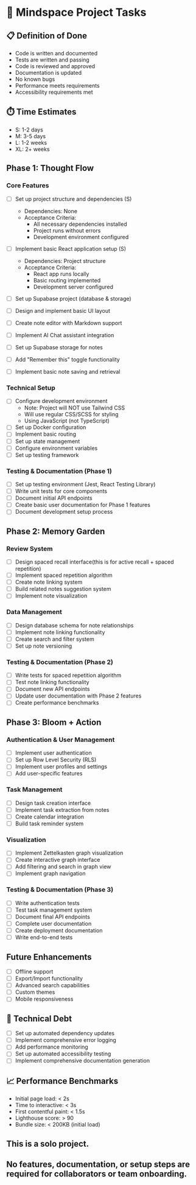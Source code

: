# 🎯 Mindspace Project Tasks

## 📋 Definition of Done
- Code is written and documented
- Tests are written and passing
- Code is reviewed and approved
- Documentation is updated
- No known bugs
- Performance meets requirements
- Accessibility requirements met

## ⏱️ Time Estimates
- S: 1-2 days
- M: 3-5 days
- L: 1-2 weeks
- XL: 2+ weeks

## Phase 1: Thought Flow
### Core Features
- [ ] Set up project structure and dependencies (S)
  - Dependencies: None
  - Acceptance Criteria:
    - All necessary dependencies installed
    - Project runs without errors
    - Development environment configured

- [ ] Implement basic React application setup (S)
  - Dependencies: Project structure
  - Acceptance Criteria:
    - React app runs locally
    - Basic routing implemented
    - Development server configured

- [ ] Set up Supabase project (database & storage)
- [ ] Design and implement basic UI layout
- [ ] Create note editor with Markdown support
- [ ] Implement AI Chat assistant integration
- [ ] Set up Supabase storage for notes
- [ ] Add "Remember this" toggle functionality
- [ ] Implement basic note saving and retrieval

### Technical Setup
- [ ] Configure development environment
  - Note: Project will NOT use Tailwind CSS
  - Will use regular CSS/SCSS for styling
  - Using JavaScript (not TypeScript)
- [ ] Set up Docker configuration
- [ ] Implement basic routing
- [ ] Set up state management
- [ ] Configure environment variables
- [ ] Set up testing framework

### Testing & Documentation (Phase 1)
- [ ] Set up testing environment (Jest, React Testing Library)
- [ ] Write unit tests for core components
- [ ] Document initial API endpoints
- [ ] Create basic user documentation for Phase 1 features
- [ ] Document development setup process

## Phase 2: Memory Garden
### Review System
- [ ] Design spaced recall interface(this is for active recall + spaced repetition)
- [ ] Implement spaced repetition algorithm
- [ ] Create note linking system
- [ ] Build related notes suggestion system
- [ ] Implement note visualization

### Data Management
- [ ] Design database schema for note relationships
- [ ] Implement note linking functionality
- [ ] Create search and filter system
- [ ] Set up note versioning

### Testing & Documentation (Phase 2)
- [ ] Write tests for spaced repetition algorithm
- [ ] Test note linking functionality
- [ ] Document new API endpoints
- [ ] Update user documentation with Phase 2 features
- [ ] Create performance benchmarks

## Phase 3: Bloom + Action
### Authentication & User Management
- [ ] Implement user authentication
- [ ] Set up Row Level Security (RLS)
- [ ] Implement user profiles and settings
- [ ] Add user-specific features

### Task Management
- [ ] Design task creation interface
- [ ] Implement task extraction from notes
- [ ] Create calendar integration
- [ ] Build task reminder system

### Visualization
- [ ] Implement Zettelkasten graph visualization
- [ ] Create interactive graph interface
- [ ] Add filtering and search in graph view
- [ ] Implement graph navigation

### Testing & Documentation (Phase 3)
- [ ] Write authentication tests
- [ ] Test task management system
- [ ] Document final API endpoints
- [ ] Complete user documentation
- [ ] Create deployment documentation
- [ ] Write end-to-end tests

## Future Enhancements
- [ ] Offline support
- [ ] Export/Import functionality
- [ ] Advanced search capabilities
- [ ] Custom themes
- [ ] Mobile responsiveness

## 🔄 Technical Debt
- [ ] Set up automated dependency updates
- [ ] Implement comprehensive error logging
- [ ] Add performance monitoring
- [ ] Set up automated accessibility testing
- [ ] Implement comprehensive documentation generation

## 📈 Performance Benchmarks
- Initial page load: < 2s
- Time to interactive: < 3s
- First contentful paint: < 1.5s
- Lighthouse score: > 90
- Bundle size: < 200KB (initial load)


## This is a solo project.
## No features, documentation, or setup steps are required for collaborators or team onboarding.